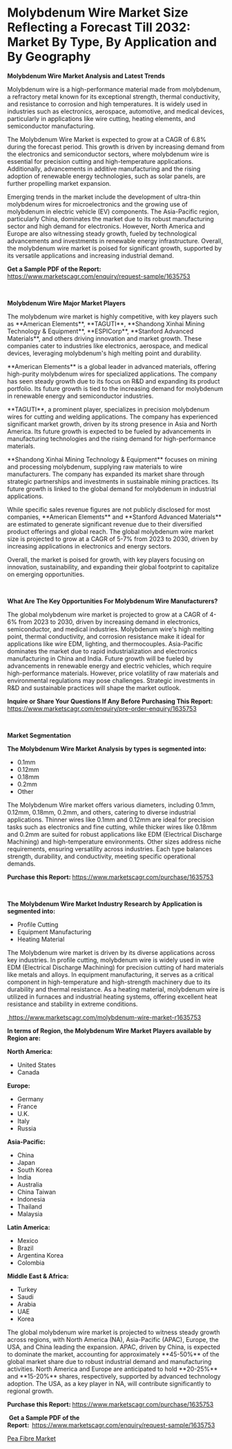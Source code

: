 <p><h1>Molybdenum Wire Market Size Reflecting a Forecast Till 2032: Market By Type, By Application and By Geography</h1></p><p><strong>Molybdenum Wire Market Analysis and Latest Trends</strong></p>
<p><p>Molybdenum wire is a high-performance material made from molybdenum, a refractory metal known for its exceptional strength, thermal conductivity, and resistance to corrosion and high temperatures. It is widely used in industries such as electronics, aerospace, automotive, and medical devices, particularly in applications like wire cutting, heating elements, and semiconductor manufacturing.</p><p>The Molybdenum Wire Market is expected to grow at a CAGR of 6.8% during the forecast period. This growth is driven by increasing demand from the electronics and semiconductor sectors, where molybdenum wire is essential for precision cutting and high-temperature applications. Additionally, advancements in additive manufacturing and the rising adoption of renewable energy technologies, such as solar panels, are further propelling market expansion.</p><p>Emerging trends in the market include the development of ultra-thin molybdenum wires for microelectronics and the growing use of molybdenum in electric vehicle (EV) components. The Asia-Pacific region, particularly China, dominates the market due to its robust manufacturing sector and high demand for electronics. However, North America and Europe are also witnessing steady growth, fueled by technological advancements and investments in renewable energy infrastructure. Overall, the molybdenum wire market is poised for significant growth, supported by its versatile applications and increasing industrial demand.</p></p>
<p><strong>Get a Sample PDF of the Report:&nbsp;</strong> <a href="https://www.marketscagr.com/enquiry/request-sample/1635753?utm_campaign=1995&utm_medium=2&utm_source=Github&utm_content=ia&utm_term=25012025&utm_id=molybdenum-wire">https://www.marketscagr.com/enquiry/request-sample/1635753</a></p>
<p>&nbsp;</p>
<p><strong>Molybdenum Wire Major Market Players</strong></p>
<p><p>The molybdenum wire market is highly competitive, with key players such as **American Elements**, **TAGUTI**, **Shandong Xinhai Mining Technology & Equipment**, **ESPICorp**, **Stanford Advanced Materials**, and others driving innovation and market growth. These companies cater to industries like electronics, aerospace, and medical devices, leveraging molybdenum's high melting point and durability.</p><p>**American Elements** is a global leader in advanced materials, offering high-purity molybdenum wires for specialized applications. The company has seen steady growth due to its focus on R&D and expanding its product portfolio. Its future growth is tied to the increasing demand for molybdenum in renewable energy and semiconductor industries.</p><p>**TAGUTI**, a prominent player, specializes in precision molybdenum wires for cutting and welding applications. The company has experienced significant market growth, driven by its strong presence in Asia and North America. Its future growth is expected to be fueled by advancements in manufacturing technologies and the rising demand for high-performance materials.</p><p>**Shandong Xinhai Mining Technology & Equipment** focuses on mining and processing molybdenum, supplying raw materials to wire manufacturers. The company has expanded its market share through strategic partnerships and investments in sustainable mining practices. Its future growth is linked to the global demand for molybdenum in industrial applications.</p><p>While specific sales revenue figures are not publicly disclosed for most companies, **American Elements** and **Stanford Advanced Materials** are estimated to generate significant revenue due to their diversified product offerings and global reach. The global molybdenum wire market size is projected to grow at a CAGR of 5-7% from 2023 to 2030, driven by increasing applications in electronics and energy sectors.</p><p>Overall, the market is poised for growth, with key players focusing on innovation, sustainability, and expanding their global footprint to capitalize on emerging opportunities.</p></p>
<p>&nbsp;</p>
<p><strong>What Are The Key Opportunities For Molybdenum Wire Manufacturers?</strong></p>
<p><p>The global molybdenum wire market is projected to grow at a CAGR of 4-6% from 2023 to 2030, driven by increasing demand in electronics, semiconductor, and medical industries. Molybdenum wire's high melting point, thermal conductivity, and corrosion resistance make it ideal for applications like wire EDM, lighting, and thermocouples. Asia-Pacific dominates the market due to rapid industrialization and electronics manufacturing in China and India. Future growth will be fueled by advancements in renewable energy and electric vehicles, which require high-performance materials. However, price volatility of raw materials and environmental regulations may pose challenges. Strategic investments in R&D and sustainable practices will shape the market outlook.</p></p>
<p><strong>Inquire or Share Your Questions If Any Before Purchasing This Report:</strong> <a href="https://www.marketscagr.com/enquiry/pre-order-enquiry/1635753?utm_campaign=1995&utm_medium=2&utm_source=Github&utm_content=ia&utm_term=25012025&utm_id=molybdenum-wire">https://www.marketscagr.com/enquiry/pre-order-enquiry/1635753</a></p>
<p>&nbsp;</p>
<p><strong>Market Segmentation</strong></p>
<p><strong>The Molybdenum Wire Market Analysis by types is segmented into:</strong></p>
<p><ul><li>0.1mm</li><li>0.12mm</li><li>0.18mm</li><li>0.2mm</li><li>Other</li></ul></p>
<p><p>The Molybdenum Wire market offers various diameters, including 0.1mm, 0.12mm, 0.18mm, 0.2mm, and others, catering to diverse industrial applications. Thinner wires like 0.1mm and 0.12mm are ideal for precision tasks such as electronics and fine cutting, while thicker wires like 0.18mm and 0.2mm are suited for robust applications like EDM (Electrical Discharge Machining) and high-temperature environments. Other sizes address niche requirements, ensuring versatility across industries. Each type balances strength, durability, and conductivity, meeting specific operational demands.</p></p>
<p><strong>Purchase this Report:&nbsp;</strong><a href="https://www.marketscagr.com/purchase/1635753?utm_campaign=1995&utm_medium=2&utm_source=Github&utm_content=ia&utm_term=25012025&utm_id=molybdenum-wire">https://www.marketscagr.com/purchase/1635753</a></p>
<p>&nbsp;</p>
<p><strong>The Molybdenum Wire Market Industry Research by Application is segmented into:</strong></p>
<p><ul><li>Profile Cutting</li><li>Equipment Manufacturing</li><li>Heating Material</li></ul></p>
<p><p>The Molybdenum wire market is driven by its diverse applications across key industries. In profile cutting, molybdenum wire is widely used in wire EDM (Electrical Discharge Machining) for precision cutting of hard materials like metals and alloys. In equipment manufacturing, it serves as a critical component in high-temperature and high-strength machinery due to its durability and thermal resistance. As a heating material, molybdenum wire is utilized in furnaces and industrial heating systems, offering excellent heat resistance and stability in extreme conditions.</p></p>
<p><a href="https://www.marketscagr.com/molybdenum-wire-market-r1635753?utm_campaign=1995&utm_medium=2&utm_source=Github&utm_content=ia&utm_term=25012025&utm_id=molybdenum-wire">&nbsp;https://www.marketscagr.com/molybdenum-wire-market-r1635753</a></p>
<p><strong>In terms of Region, the Molybdenum Wire Market Players available by Region are:</strong></p>
<p>
    <p> <strong> North America: </strong>
        <ul>
            <li>United States</li>
            <li>Canada</li>
        </ul>
        </p> 
    <p> <strong> Europe: </strong>
        <ul>
            <li>Germany</li>
            <li>France</li>
            <li>U.K.</li>
            <li>Italy</li>
            <li>Russia</li>
        </ul>
        </p> 
    <p> <strong> Asia-Pacific: </strong>
        <ul>
            <li>China</li>
            <li>Japan</li>
            <li>South Korea</li>
            <li>India</li>
            <li>Australia</li>
            <li>China Taiwan</li>
            <li>Indonesia</li>
            <li>Thailand</li>
            <li>Malaysia</li>
        </ul>
        </p> 
    <p> <strong> Latin America: </strong>
        <ul>
            <li>Mexico</li>
            <li>Brazil</li>
            <li>Argentina Korea</li>
            <li>Colombia</li>
        </ul>
        </p> 
    <p> <strong> Middle East & Africa: </strong>
        <ul>
            <li>Turkey</li>
            <li>Saudi</li>
            <li>Arabia</li>
            <li>UAE</li>
            <li>Korea</li>
        </ul>
    </p>
    </p>
<p><p>The global molybdenum wire market is projected to witness steady growth across regions, with North America (NA), Asia-Pacific (APAC), Europe, the USA, and China leading the expansion. APAC, driven by China, is expected to dominate the market, accounting for approximately **45-50%** of the global market share due to robust industrial demand and manufacturing activities. North America and Europe are anticipated to hold **20-25%** and **15-20%** shares, respectively, supported by advanced technology adoption. The USA, as a key player in NA, will contribute significantly to regional growth.</p></p>
<p><strong>Purchase this Report: </strong><a href="https://www.marketscagr.com/purchase/1635753?utm_campaign=1995&utm_medium=2&utm_source=Github&utm_content=ia&utm_term=25012025&utm_id=molybdenum-wire">https://www.marketscagr.com/purchase/1635753</a></p>
<p>&nbsp;<strong>Get a Sample PDF of the Report:&nbsp;&nbsp;</strong><a href="https://www.marketscagr.com/enquiry/request-sample/1635753?utm_campaign=1995&utm_medium=2&utm_source=Github&utm_content=ia&utm_term=25012025&utm_id=molybdenum-wire">https://www.marketscagr.com/enquiry/request-sample/1635753</a></p>
<p><strong></strong></p>
<p><p><a href="https://github.com/ashepherd82/Market-Research-Report-List-6/blob/main/pea-fibre-market.md?utm_campaign=1995&utm_medium=2&utm_source=Github&utm_content=ia&utm_term=25012025&utm_id=molybdenum-wire">Pea Fibre Market</a></p></p>